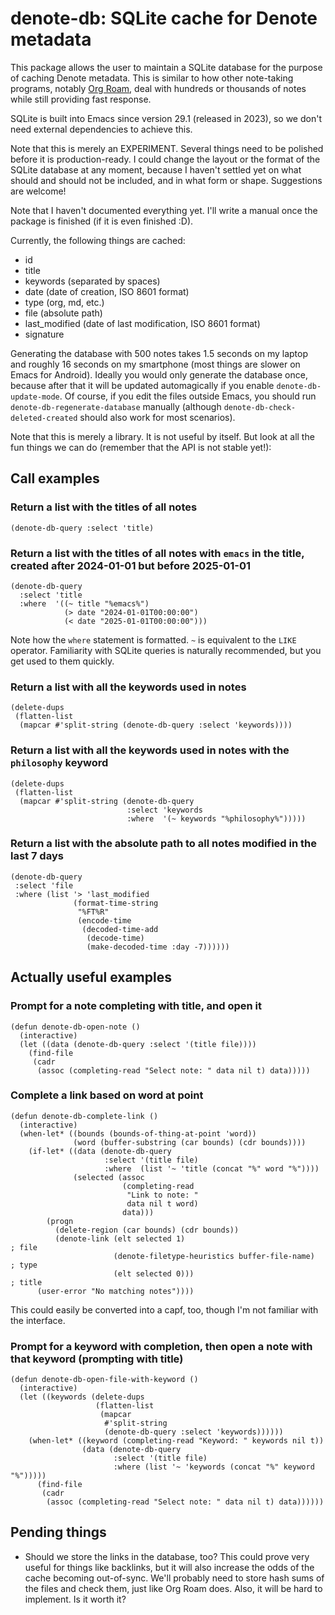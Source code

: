 # denote-db: SQLite cache for Denote metadata

This package allows the user to maintain a SQLite database for the
purpose of caching Denote metadata.  This is similar to how other
note-taking programs, notably [Org Roam](https://github.com/org-roam/org-roam), deal with hundreds or
thousands of notes while still providing fast response.

SQLite is built into Emacs since version 29.1 (released in 2023), so
we don't need external dependencies to achieve this.

Note that this is merely an EXPERIMENT.  Several things need to be
polished before it is production-ready.  I could change the layout or
the format of the SQLite database at any moment, because I haven't
settled yet on what should and should not be included, and in what
form or shape.  Suggestions are welcome!

Note that I haven't documented everything yet.  I'll write a manual
once the package is finished (if it is even finished :D).

Currently, the following things are cached:

* id
* title
* keywords (separated by spaces)
* date (date of creation, ISO 8601 format)
* type (org, md, etc.)
* file (absolute path)
* last_modified (date of last modification, ISO 8601 format)
* signature

Generating the database with 500 notes takes 1.5 seconds on my laptop
and roughly 16 seconds on my smartphone (most things are slower on
Emacs for Android).  Ideally you would only generate the database
once, because after that it will be updated automagically if you
enable `denote-db-update-mode`.  Of course, if you edit the files
outside Emacs, you should run `denote-db-regenerate-database` manually
(although `denote-db-check-deleted-created` should also work for most
scenarios).

Note that this is merely a library.  It is not useful by itself.  But
look at all the fun things we can do (remember that the API is not
stable yet!):

## Call examples

### Return a list with the titles of all notes

```elisp
(denote-db-query :select 'title)
```

### Return a list with the titles of all notes with `emacs` in the title, created after 2024-01-01 but before 2025-01-01

```elisp
(denote-db-query
  :select 'title
  :where  '((~ title "%emacs%")
            (> date "2024-01-01T00:00:00")
            (< date "2025-01-01T00:00:00")))
```

Note how the `where` statement is formatted.  `~` is equivalent to the `LIKE` operator.  Familiarity with SQLite queries is naturally recommended, but you get used to them quickly.

### Return a list with all the keywords used in notes

```elisp
(delete-dups
 (flatten-list
  (mapcar #'split-string (denote-db-query :select 'keywords))))
```

### Return a list with all the keywords used in notes with the `philosophy` keyword

```elisp
(delete-dups
 (flatten-list
  (mapcar #'split-string (denote-db-query
                          :select 'keywords
                          :where  '(~ keywords "%philosophy%")))))
```

### Return a list with the absolute path to all notes modified in the last 7 days

```elisp
(denote-db-query
 :select 'file
 :where (list '> 'last_modified
              (format-time-string
               "%FT%R"
               (encode-time
                (decoded-time-add
                 (decode-time)
                 (make-decoded-time :day -7))))))
```

## Actually useful examples

### Prompt for a note completing with title, and open it

```elisp
(defun denote-db-open-note ()
  (interactive)
  (let ((data (denote-db-query :select '(title file))))
    (find-file
     (cadr
      (assoc (completing-read "Select note: " data nil t) data)))))
```

### Complete a link based on word at point

```elisp
(defun denote-db-complete-link ()
  (interactive)
  (when-let* ((bounds (bounds-of-thing-at-point 'word))
              (word (buffer-substring (car bounds) (cdr bounds))))
    (if-let* ((data (denote-db-query
                     :select '(title file)
                     :where  (list '~ 'title (concat "%" word "%"))))
              (selected (assoc
                         (completing-read
                          "Link to note: "
                          data nil t word)
                         data)))
        (progn
          (delete-region (car bounds) (cdr bounds))
          (denote-link (elt selected 1)                                ; file
                       (denote-filetype-heuristics buffer-file-name)   ; type
                       (elt selected 0)))                              ; title
      (user-error "No matching notes"))))
```

This could easily be converted into a capf, too, though I'm not
familiar with the interface.

### Prompt for a keyword with completion, then open a note with that keyword (prompting with title)

```elisp
(defun denote-db-open-file-with-keyword ()
  (interactive)
  (let ((keywords (delete-dups
                   (flatten-list
                    (mapcar
                     #'split-string
                     (denote-db-query :select 'keywords))))))
    (when-let* ((keyword (completing-read "Keyword: " keywords nil t))
                (data (denote-db-query
                       :select '(title file)
                       :where (list '~ 'keywords (concat "%" keyword "%")))))
      (find-file
       (cadr
        (assoc (completing-read "Select note: " data nil t) data))))))
```

## Pending things

* Should we store the links in the database, too?  This could prove
  very useful for things like backlinks, but it will also increase the
  odds of the cache becoming out-of-sync.  We'll probably need to
  store hash sums of the files and check them, just like Org Roam
  does.  Also, it will be hard to implement.  Is it worth it?

